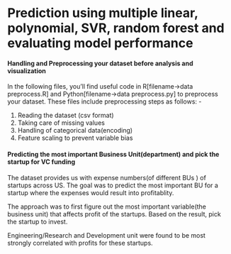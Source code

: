 # Prediction using multiple linear, polynomial, SVR, random forest and evaluating model performance

#### Handling and Preprocessing your dataset before analysis and visualization

In the following files, you’ll find useful code in R[filename->data preprocess.R] and Python[filename->data preprocess.py] to preprocess your dataset. These files include preprocessing steps as follows: -
1.	Reading the dataset (csv format)
2.	Taking care of missing values
3.	Handling of categorical data(encoding)
4.	Feature scaling to prevent variable bias

#### Predicting the most important Business Unit(department) and pick the startup for VC funding
The dataset provides us with expense numbers(of different BUs ) of startups across US. The goal was to predict the most important BU for a startup where the expenses would result into profitablity. 

The approach was to first figure out the most important variable(the business unit) that affects profit of the startups. Based on the result, pick the startup to invest.

Engineering/Research and Development unit were found to be most strongly correlated with profits for these startups.

